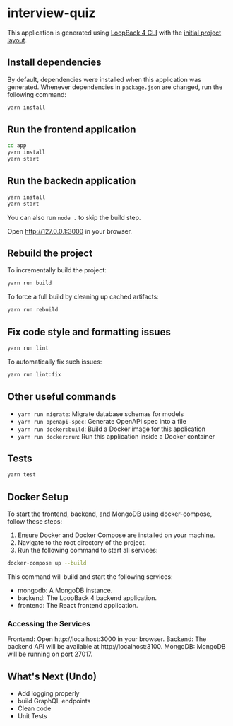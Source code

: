 # interview-quiz

This application is generated using [LoopBack 4 CLI](https://loopback.io/doc/en/lb4/Command-line-interface.html) with the
[initial project layout](https://loopback.io/doc/en/lb4/Loopback-application-layout.html).

## Install dependencies

By default, dependencies were installed when this application was generated.
Whenever dependencies in `package.json` are changed, run the following command:

```sh
yarn install
```

## Run the frontend application

```sh
cd app
yarn install
yarn start
```

## Run the backedn application

```sh
yarn install
yarn start
```

You can also run `node .` to skip the build step.

Open http://127.0.0.1:3000 in your browser.

## Rebuild the project

To incrementally build the project:

```sh
yarn run build
```

To force a full build by cleaning up cached artifacts:

```sh
yarn run rebuild
```

## Fix code style and formatting issues

```sh
yarn run lint
```

To automatically fix such issues:

```sh
yarn run lint:fix
```

## Other useful commands

- `yarn run migrate`: Migrate database schemas for models
- `yarn run openapi-spec`: Generate OpenAPI spec into a file
- `yarn run docker:build`: Build a Docker image for this application
- `yarn run docker:run`: Run this application inside a Docker container

## Tests

```sh
yarn test
```

## Docker Setup

To start the frontend, backend, and MongoDB using docker-compose, follow these steps:

1. Ensure Docker and Docker Compose are installed on your machine.
2. Navigate to the root directory of the project.
3. Run the following command to start all services:

```sh
docker-compose up --build
```

This command will build and start the following services:

- mongodb: A MongoDB instance.
- backend: The LoopBack 4 backend application.
- frontend: The React frontend application.

### Accessing the Services

Frontend: Open http://localhost:3000 in your browser.
Backend: The backend API will be available at http://localhost:3100.
MongoDB: MongoDB will be running on port 27017.

## What's Next (Undo)

- Add logging properly
- build GraphQL endpoints
- Clean code
- Unit Tests
